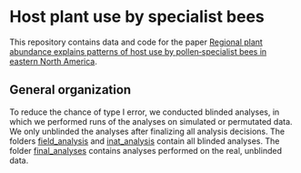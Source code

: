 # Host plant use by specialist bees
This repository contains data and code for the paper [Regional plant abundance explains patterns of host use by pollen‐specialist bees in eastern North America](https://esajournals.onlinelibrary.wiley.com/doi/full/10.1002/ecy.4122).

## General organization
To reduce the chance of type I error, we conducted blinded analyses, in which we performed runs of the analyses on simulated or permutated data. We only unblinded the analyses after finalizing all analysis decisions. The folders [field_analysis](https://github.com/cmsmith91/specialist_bees/tree/main/field_analysis) and [inat_analysis](https://github.com/cmsmith91/specialist_bees/tree/main/inat_analysis) contain all blinded analyses. The folder [final_analyses](https://github.com/cmsmith91/specialist_bees/tree/main/final_analyses) contains analyses performed on the real, unblinded data.
